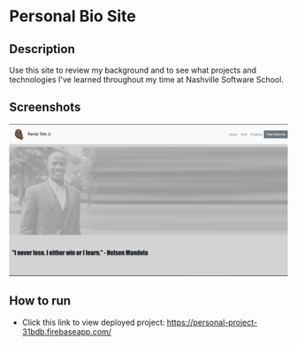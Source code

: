 # Personal Bio Site

## Description
<!-- the description will get bigger as the projects get bigger -->
Use this site to review my background and to see what projects and technologies I've learned throughout my time at Nashville Software School.

## Screenshots
![Bio Site Preview](https://raw.githubusercontent.com/rtate2/personal-bio-site/master/Images/personalSite.png)

## How to run
* Click this link to view deployed project: https://personal-project-31bdb.firebaseapp.com/